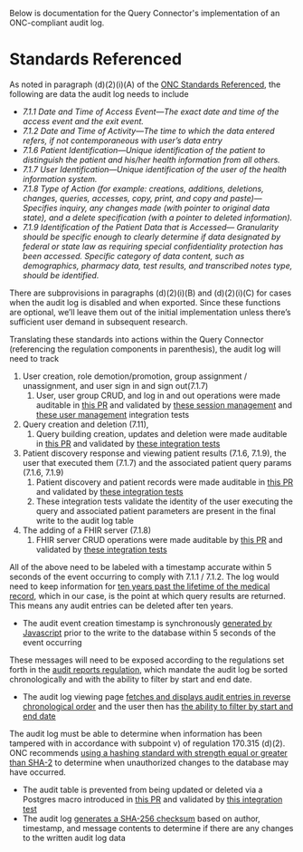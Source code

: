 Below is documentation for the Query Connector's implementation of an ONC-compliant audit log.

# Standards Referenced

As noted in paragraph (d)(2)(i)(A) of the [ONC Standards Referenced](https://www.healthit.gov/test-method/auditable-events-and-tamper-resistance), the following are data the audit log needs to include

- _7.1.1 Date and Time of Access Event—The exact date and time of the access event and the exit event._
- _7.1.2 Date and Time of Activity—The time to which the data entered refers, if not contemporaneous with user’s data entry_
- _7.1.6 Patient Identification—Unique identification of the patient to distinguish the patient and his/her health information from all others._
- _7.1.7 User Identification—Unique identification of the user of the health information system._
- _7.1.8 Type of Action (for example: creations, additions, deletions, changes, queries, accesses, copy, print, and copy and paste)—Specifies inquiry, any changes made (with pointer to original data state), and a delete specification (with a pointer to deleted information)._
- _7.1.9 Identification of the Patient Data that is Accessed— Granularity should be specific enough to clearly determine if data designated by federal or state law as requiring special confidentiality protection has been accessed. Specific category of data content, such as demographics, pharmacy data, test results, and transcribed notes type, should be identified._

There are subprovisions in paragraphs (d)(2)(i)(B) and (d)(2)(i)(C) for cases when the audit log is disabled and when exported. Since these functions are optional, we’ll leave them out of the initial implementation unless there’s sufficient user demand in subsequent research.

Translating these standards into actions within the Query Connector (referencing the regulation components in parenthesis), the audit log will need to track

1. User creation, role demotion/promotion, group assignment / unassignment, and user sign in and sign out(7.1.7)
   1. User, user group CRUD, and log in and out operations were made auditable in [this PR](https://github.com/CDCgov/dibbs-query-connector/pull/577/files) and validated by [these session management](https://github.com/CDCgov/dibbs-query-connector/pull/584/files#diff-9a93267ba90c49bec61accb50b3fbd098952bba2880e6e655a8db0e9b13d530c) and [these user management](https://github.com/CDCgov/dibbs-query-connector/pull/584/files#diff-ed2978fc4108ba0629806b41219ce952d49b76ff64fbd06106eed9f7ca785f3a) integration tests
2. Query creation and deletion (7.11),
   1. Query building creation, updates and deletion were made auditable in [this PR](https://github.com/CDCgov/dibbs-query-connector/pull/590) and validated by [these integration tests](https://github.com/CDCgov/dibbs-query-connector/pull/590/files#diff-7f668f6f84aa405fb6c3732a7bcc108d006299079b7c3d0955823f6efea4b852)
3. Patient discovery response and viewing patient results (7.1.6, 7.1.9), the user that executed them (7.1.7) and the associated patient query params (7.1.6, 7.1.9)
   1. Patient discovery and patient records were made auditable in [this PR](https://github.com/CDCgov/dibbs-query-connector/pull/550/files#diff-ef77d2110f104bd93df7987d23611ba30c382d26855b2943849c302fdde3c181) and validated by [these integration tests](https://github.com/CDCgov/dibbs-query-connector/pull/584/files#diff-cd2e8ef8f01294dac95fe7ce52e2357e7b5a0ddf7f7337dbd32134560e8e6940)
   2. These integration tests validate the identity of the user executing the query and associated patient parameters are present in the final write to the audit log table
4. The adding of a FHIR server (7.1.8)
   1. FHIR server CRUD operations were made auditable by [this PR](https://github.com/CDCgov/dibbs-query-connector/pull/490/files#diff-61179b27cff2213394d17a79b6337ce02382711957b4db9ef7516e177a0eee17) and validated by [these integration tests](https://github.com/CDCgov/dibbs-query-connector/pull/584/files#diff-1a64b5a29ac8a1d2a83dc1195b37f91dc56825020a89c1d37713d9bffb154307)

All of the above need to be labeled with a timestamp accurate within 5 seconds of the event occurring to comply with 7.1.1 / 7.1.2. The log would need to keep information for [ten years past the lifetime of the medical record](https://www.astm.org/e2147-18.html#:~:text=at%20least%2010%20years%20or%20for%20two%20years%20after%20the%20legal%20age%20of%20majority%2C%20unless%20a%20longer%20period%20of%20record%20retention%20is%20prescribed%20by%20state%2C%20federal%20or%20other%20law%20or%20regulation.), which in our case, is the point at which query results are returned. This means any audit entries can be deleted after ten years.

- The audit event creation timestamp is synchronously [generated by Javascript](https://github.com/CDCgov/dibbs-query-connector/blob/main/src/app/backend/auditLogs/lib.ts#L38) prior to the write to the database within 5 seconds of the event occurring

These messages will need to be exposed according to the regulations set forth in the [audit reports regulation](https://www.healthit.gov/test-method/audit-reports), which mandate the audit log be sorted chronologically and with the ability to filter by start and end date.

- The audit log viewing page [fetches and displays audit entries in reverse chronological order](https://github.com/CDCgov/dibbs-query-connector/blob/5991233914fd37d0b88a767f52b177db15cbd3e8/src/app/backend/dbServices/audit-logs.ts#L14) and the user then has [the ability to filter by start and end date](<https://github.com/CDCgov/dibbs-query-connector/blob/main/src/app/(pages)/auditLogs/page.tsx#L116>)

The audit log must be able to determine when information has been tampered with in accordance with subpoint v) of regulation 170.315 (d)(2). ONC recommends [using a hashing standard with strength equal or greater than SHA-2](https://www.federalregister.gov/documents/2012/09/04/2012-20982/health-information-technology-standards-implementation-specifications-and-certification-criteria-for#p-890) to determine when unauthorized changes to the database may have occurred.

- The audit table is prevented from being updated or deleted via a Postgres macro introduced in [this PR](https://github.com/CDCgov/dibbs-query-connector/pull/497) and validated by [this integration test](https://github.com/CDCgov/dibbs-query-connector/blob/main/src/app/tests/integration/audit-log/general.test.ts#L84)
- The audit log [generates a SHA-256 checksum](https://github.com/CDCgov/dibbs-query-connector/blob/main/src/app/backend/auditLogs/lib.ts#L73) based on author, timestamp, and message contents to determine if there are any changes to the written audit log data
